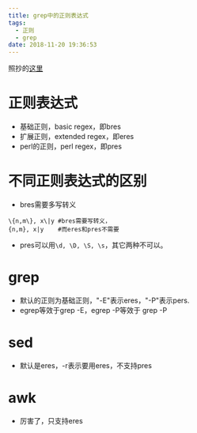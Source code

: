 ```yaml
---
title: grep中的正则表达式
tags:
  - 正则
  - grep
date: 2018-11-20 19:36:53
---
```


照抄的[这里](https://blog.csdn.net/yufenghyc/article/details/51078107)

# 正则表达式
- 基础正则，basic regex，即bres
- 扩展正则，extended regex，即eres
- perl的正则，perl regex，即pres

# 不同正则表达式的区别
- bres需要多写转义
```shell
\{n,m\}, x\|y #bres需要写转义，
{n,m}, x|y    #而eres和pres不需要
```
- pres可以用```\d, \D, \S, \s```，其它两种不可以。

# grep
- 默认的正则为基础正则，"-E"表示eres，"-P"表示pers.
- egrep等效于grep -E，egrep -P等效于 grep -P

# sed
- 默认是eres，-r表示要用eres，不支持pres

# awk
- 厉害了，只支持eres
